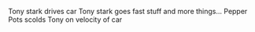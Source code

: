 Tony stark drives car
Tony stark goes fast
stuff and more things...
Pepper Pots scolds Tony on velocity of car
